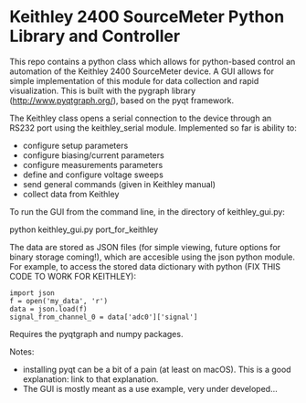 # Keithley 2400 SourceMeter Python Library and Controller
This repo contains a python class which allows for python-based control an automation of the Keithley 2400 SourceMeter device. A GUI allows for simple implementation of this module for data collection and rapid visualization. This is built with the pygraph library (http://www.pyqtgraph.org/), based on the pyqt framework.

The Keithley class opens a serial connection to the device through an RS232 port using the keithley_serial module. Implemented so far is ability to:
- configure setup parameters
- configure biasing/current parameters
- configure measurements parameters
- define and configure voltage sweeps
- send general commands (given in Keithley manual)
- collect data from Keithley

To run the GUI from the command line, in the directory of keithley_gui.py:

python keithley_gui.py port_for_keithley

The data are stored as JSON files (for simple viewing, future options for binary storage coming!), which are accesible using the json python module. For example, to access the stored data dictionary with python (FIX THIS CODE TO WORK FOR KEITHLEY):

    import json
    f = open('my_data', 'r')
    data = json.load(f)
    signal_from_channel_0 = data['adc0']['signal']

Requires the pyqtgraph and numpy packages.

Notes:
- installing pyqt can be a bit of a pain (at least on macOS). This is a good explanation: link to that explanation.
- The GUI is mostly meant as a use example, very under developed...
